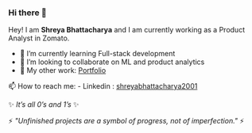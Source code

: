 ### Hi there 👋

Hey! I am **Shreya Bhattacharya** and I am currently working as a Product Analyst in Zomato.

- 🌱 I’m currently learning Full-stack development
- 👯 I’m looking to collaborate on ML and product analytics
- 🤔 My other work: [Portfolio][3]

📫 How to reach me: 
        - Linkedin : [shreyabhattacharya2001][2]

 ✨ _It’s all 0’s and 1’s_ ✨
 
 ⚡ _"Unfinished projects are a symbol of progress, not of imperfection."_ ⚡
 
 
 [1]: https://drive.google.com/file/d/1vQU-4B5XsuY7NxyPcEv8nlShF2JmJP0m/view?usp=sharing        "Resume"
 [2]: https://www.linkedin.com/in/shreyab20/                                       "shreyabhattacharya2001"
 [3]: https://shreyabhatta.      "Portfolio"
 
<!--
**shreyabhatta/shreyabhatta** is a ✨ _special_ ✨ repository because its `README.md` (this file) appears on your GitHub profile.

Here are some ideas to get you started:

- 🔭 I’m currently working on ...
- 🌱 I’m currently learning ...
- 👯 I’m looking to collaborate on ...
- 🤔 I’m looking for help with ...
- 💬 Ask me about ...
- 📫 How to reach me: ...
- 😄 Pronouns: ...
- ⚡ Fun fact: ...
-->
